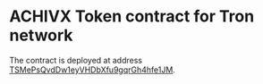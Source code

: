 # ACHIVX Token contract for Tron network

The contract is deployed at address [TSMePsQvdDw1eyVHDbXfu9gqrGh4hfe1JM](https://tronscan.org/#/token20/TSMePsQvdDw1eyVHDbXfu9gqrGh4hfe1JM).
